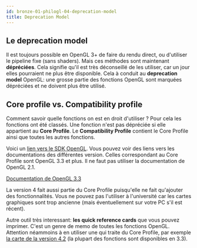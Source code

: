 ```yaml
---
id: bronze-01-philogl-04-deprecation-model
title: Deprecation Model
---
```


## Le deprecation model

Il est toujours possible en OpenGL 3+ de faire du rendu direct, ou d'utiliser le pipeline fixe (sans shaders). Mais ces méthodes sont maintenant **dépréciées**. Cela signifie qu'il est très déconseillé de les utiliser, car un jour elles pourraient ne plus être disponible. Cela à conduit au **deprecation model** OpenGL: une grosse partie des fonctions OpenGL sont marquées dépréciées et ne doivent plus être utilisé.

## Core profile vs. Compatibility profile

Comment savoir quelle fonctions on est en droit d'utiliser ? Pour cela les fonctions ont été classés. Une fonction n'est pas dépréciée si elle appartient au **Core Profile**. Le **Compatibility Profile** contient le Core Profile ainsi que toutes les autres fonctions.

Voici un [lien vers le SDK OpenGL](https://www.opengl.org/sdk/docs/). Vous pouvez voir des liens vers les documentations des différentes version. Celles correspondant au Core Profile sont OpenGL 3.3 et plus. Il ne faut pas utiliser la documentation de OpenGL 2.1.

[Documentation de OpenGL 3.3](https://www.opengl.org/sdk/docs/man3/)

La version 4 fait aussi partie du Core Profile puisqu'elle ne fait qu'ajouter des fonctionnalités. Vous ne pouvez pas l'utiliser à l'université car les cartes graphiques sont trop ancienne (mais éventuellement sur votre PC s'il est récent).

Autre outil très interessant: **les quick reference cards** que vous pouvez imprimer. C'est un genre de memo de toutes les fonctions OpenGL. Attention néammoins à en utiliser une qui traite du Core Profile, par exemple [la carte de la version 4.2](https://www.opengl.org/sdk/docs/reference_card/opengl42-core-quick-reference-card.pdf) (la plupart des fonctions sont disponibles en 3.3).